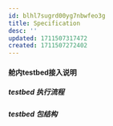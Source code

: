```yaml
---
id: blhl7sugrd00yg7nbwfeo3g
title: Specification
desc: ''
updated: 1711507317472
created: 1711507272402
---
```


#### 舱内testbed接入说明


##### testbed 执行流程


##### testbed 包结构
